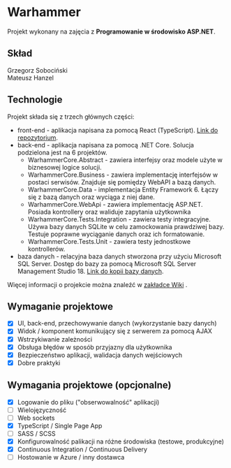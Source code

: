 # Warhammer
Projekt wykonany na zajęcia z **Programowanie w środowisko ASP.NET**.

## Skład
Grzegorz Sobociński <br/>
Mateusz Hanzel

## Technologie
Projekt składa się z trzech głównych części:
- front-end - aplikacja napisana za pomocą React (TypeScript). [Link do repozytorium](https://github.com/matek997/warhammer).
- back-end - aplikacja napisana za pomocą .NET Core. Solucja podzielona jest na 6 projektów.
    - WarhammerCore.Abstract - zawiera interfejsy oraz modele użyte w biznesowej logice solucji.
    - WarhammerCore.Business - zawiera implementację interfejsów w postaci serwisów. Znajduje się pomiędzy WebAPI a bazą danych.
    - WarhammerCore.Data - implementacja Entity Framework 6. Łączy się z bazą danych oraz wyciąga z niej dane.
    - WarhammerCore.WebApi - zawiera implementację ASP.NET. Posiada kontrollery oraz waliduje zapytania użytkownika
    - WarhammerCore.Tests.Integration - zawiera testy integracyjne. Używa bazy danych SQLite w celu zamockowania prawdziwej bazy. Testuje poprawne wyciąganie danych oraz ich formatowanie.
    - WarhammerCore.Tests.Unit - zawiera testy jednostkowe kontrollerów. 
- baza danych - relacyjna baza danych stworzona przy użyciu Microsoft SQL Server. Dostęp do bazy za pomocą Microsoft SQL Server Management Studio 18. [Link do kopii bazy danych](https://github.com/matek997/warhammer-core/wiki/Setup).

Więcej informacji o projekcie można znaleźć w [zakładce Wiki](https://github.com/matek997/warhammer-core/wiki) .

## Wymaganie projektowe
- [x] UI, back-end, przechowywanie danych (wykorzystanie bazy danych)
- [x] Widok / komponent komunikujący się z serwerem za pomocą AJAX
- [x] Wstrzykiwanie zależności
- [x] Obsługa błędów w sposób przyjazny dla użytkownika
- [x] Bezpieczeństwo aplikacji, walidacja danych wejściowych
- [x] Dobre praktyki

## Wymagania projektowe (opcjonalne)
- [x] Logowanie do pliku ("obserwowalność" aplikacji)
- [ ] Wielojęzyczność
- [ ] Web sockets
- [x] TypeScript / Single Page App
- [ ] SASS / SCSS
- [x] Konfigurowalność palikacji na różne środowiska (testowe, produkcyjne)
- [x] Continuous Integration / Continuous Delivery
- [ ] Hostowanie w Azure / inny dostawca
